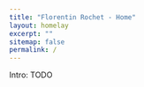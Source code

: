 ```yaml
---
title: "Florentin Rochet - Home"
layout: homelay
excerpt: ""
sitemap: false
permalink: /
---
```



Intro: TODO


